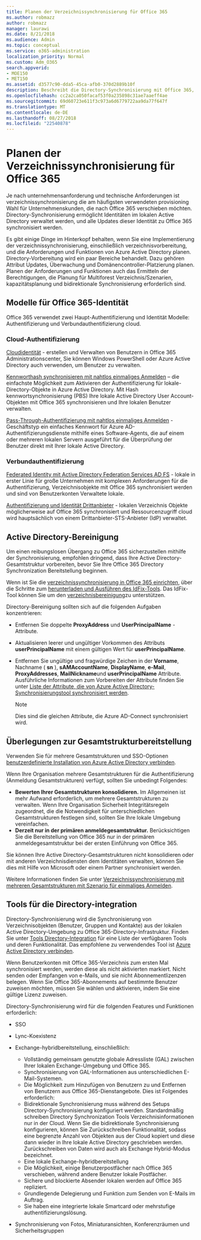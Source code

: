 ```yaml
---
title: Planen der Verzeichnissynchronisierung für Office 365
ms.author: robmazz
author: robmazz
manager: laurawi
ms.date: 8/21/2018
ms.audience: Admin
ms.topic: conceptual
ms.service: o365-administration
localization_priority: Normal
ms.custom: Adm_O365
search.appverid:
- MOE150
- MET150
ms.assetid: d3577c90-dda5-45ca-afb0-370d2889b10f
description: Beschreibt die Directory-Synchronisierung mit Office 365, Active Directory-Bereinigung und Azure Active Directory-Connect-Tool.
ms.openlocfilehash: cc2a2ca050facaf53f0a235898c31ae7aaeff4ae
ms.sourcegitcommit: 69d60723e611f3c973a6d6779722aa9da77f647f
ms.translationtype: MT
ms.contentlocale: de-DE
ms.lasthandoff: 08/27/2018
ms.locfileid: "22540878"
---
```

# <a name="plan-for-directory-synchronization-for-office-365"></a>Planen der Verzeichnissynchronisierung für Office 365
Je nach unternehmensanforderung und technische Anforderungen ist verzeichnissynchronisierung die am häufigsten verwendeten provisioning Wahl für Unternehmenskunden, die nach Office 365 verschieben möchten. Directory-Synchronisierung ermöglicht Identitäten im lokalen Active Directory verwaltet werden, und alle Updates dieser Identität zu Office 365 synchronisiert werden.
  
Es gibt einige Dinge im Hinterkopf behalten, wenn Sie eine Implementierung der verzeichnissynchronisierung, einschließlich verzeichnisvorbereitung, und die Anforderungen und Funktionen von Azure Active Directory planen. Directory-Vorbereitung wird ein paar Bereiche behandelt. Dazu gehören Attribut Updates, Überwachung und Domänencontroller-Platzierung planen. Planen der Anforderungen und Funktionen auch das Ermitteln der Berechtigungen, die Planung für Multiforest Verzeichnis/Szenarien, kapazitätsplanung und bidirektionale Synchronisierung erforderlich sind.
  
## <a name="office-365-identity-models"></a>Modelle für Office 365-Identität
Office 365 verwendet zwei Haupt-Authentifizierung und Identität Modelle: Authentifizierung und Verbundauthentifizierung cloud.
  
### <a name="cloud-authentication"></a>Cloud-Authentifizierung
[Cloudidentität](about-office-365-identity.md) - erstellen und Verwalten von Benutzern in Office 365 Administrationscenter, Sie können Windows PowerShell oder Azure Active Directory auch verwenden, um Benutzer zu verwalten. 
  
[Kennworthash synchronisieren mit nahtlos einmaliges Anmelden](about-office-365-identity.md) – die einfachste Möglichkeit zum Aktivieren der Authentifizierung für lokale-Directory-Objekte in Azure Active Directory. Mit Hash kennwortsynchronisierung (PBS) Ihre lokale Active Directory User Account-Objekten mit Office 365 synchronisieren und Ihre lokalen Benutzer verwalten. 
  
[Pass-Through-Authentifizierung mit nahtlos einmaliges Anmelden](about-office-365-identity.md) - Geschäftstyp ein einfaches Kennwort für Azure AD-Authentifizierungsdienste mithilfe eines Software-Agents, die auf einem oder mehreren lokalen Servern ausgeführt für die Überprüfung der Benutzer direkt mit Ihrer lokale Active Directory. 
  
### <a name="federated-authentication"></a>Verbundauthentifizierung
[Federated Identity mit Active Directory Federation Services AD FS](about-office-365-identity.md) - lokale in erster Linie für große Unternehmen mit komplexen Anforderungen für die Authentifizierung, Verzeichnisobjekte mit Office 365 synchronisiert werden und sind von Benutzerkonten Verwaltete lokale. 
  
[Authentifizierung und Identität Drittanbieter](about-office-365-identity.md) - lokalen Verzeichnis Objekte möglicherweise auf Office 365 synchronisiert und Ressourcenzugriff cloud wird hauptsächlich von einem Drittanbieter-STS-Anbieter (IdP) verwaltet. 
  
## <a name="active-directory-cleanup"></a>Active Directory-Bereinigung
Um einen reibungslosen Übergang zu Office 365 sicherzustellen mithilfe der Synchronisierung, empfohlen dringend, dass Ihre Active Directory-Gesamtstruktur vorbereiten, bevor Sie Ihre Office 365 Directory Synchronization Bereitstellung beginnen.
  
Wenn ist Sie die [verzeichnissynchronisierung in Office 365 einrichten](set-up-directory-synchronization.md), über die Schritte zum [herunterladen und Ausführen des IdFix-Tools](install-and-run-idfix.md). Das IdFix-Tool können Sie um den [verzeichnisbereinigung](prepare-directory-attributes-for-synch-with-idfix.md)zu unterstützen.
  
Directory-Bereinigung sollten sich auf die folgenden Aufgaben konzentrieren:

- Entfernen Sie doppelte **ProxyAddress** und **UserPrincipalName** -Attribute.
- Aktualisieren leerer und ungültiger Vorkommen des Attributs **userPrincipalName** mit einem gültigen Wert für **userPrincipalName**.
- Entfernen Sie ungültige und fragwürdige Zeichen in der **Vorname**, Nachname ( **sn** ), **sAMAccountName**, **DisplayName**, **e-Mail**, **ProxyAddresses**, **MailNickname**und **userPrincipalName** Attribute. Ausführliche Informationen zum Vorbereiten der Attribute finden Sie unter [Liste der Attribute, die von Azure Active Directory-Synchronisierungstool synchronisiert werden](https://go.microsoft.com/fwlink/p/?LinkId=396719).
    
    > [!NOTE]
    > Dies sind die gleichen Attribute, die Azure AD-Connect synchronisiert wird. 
  
## <a name="multiforest-deployment-considerations"></a>Überlegungen zur Gesamtstrukturbereitstellung
Verwenden Sie für mehrere Gesamtstrukturen und SSO-Optionen [benutzerdefinierte Installation von Azure Active Directory verbinden](https://go.microsoft.com/fwlink/p/?LinkId=698430).
  
Wenn Ihre Organisation mehrere Gesamtstrukturen für die Authentifizierung (Anmeldung Gesamtstrukturen) verfügt, sollten Sie unbedingt Folgendes:
  
- **Bewerten Ihrer Gesamtstrukturen konsolidieren.** Im Allgemeinen ist mehr Aufwand erforderlich, um mehrere Gesamtstrukturen zu verwalten. Wenn Ihre Organisation Sicherheit Integritätsregeln zugeordnet, die die Notwendigkeit für unterschiedlichen Gesamtstrukturen festlegen sind, sollten Sie Ihre lokale Umgebung vereinfachen.
- **Derzeit nur in der primären anmeldegesamtstruktur.** Berücksichtigen Sie die Bereitstellung von Office 365 nur in der primären anmeldegesamtstruktur bei der ersten Einführung von Office 365. 
    
Sie können Ihre Active Directory-Gesamtstrukturen nicht konsolidieren oder mit anderen Verzeichnisdiensten dem Identitäten verwalten, können Sie dies mit Hilfe von Microsoft oder einem Partner synchronisiert werden.
  
Weitere Informationen finden Sie unter [Verzeichnissynchronisierung mit mehreren Gesamtstrukturen mit Szenario für einmaliges Anmelden](https://go.microsoft.com/fwlink/p/?LinkId=525321).
  
## <a name="directory-integration-tools"></a>Tools für die Directory-integration
Directory-Synchronisierung wird die Synchronisierung von Verzeichnisobjekten (Benutzer, Gruppen und Kontakte) aus der lokalen Active Directory-Umgebung zu Office 365-Directory-Infrastruktur. Finden Sie unter [Tools Directory-Integration](https://go.microsoft.com/fwlink/p/?LinkID=510956) für eine Liste der verfügbaren Tools und deren Funktionalität. Das empfohlene zu verwendendes Tool ist [Azure Active Directory verbinden](https://go.microsoft.com/fwlink/?LinkId=525323).
  
Wenn Benutzerkonten mit Office 365-Verzeichnis zum ersten Mal synchronisiert werden, werden diese als nicht aktivierten markiert. Nicht senden oder Empfangen von e-Mails, und sie nicht Abonnementlizenzen belegen. Wenn Sie Office 365-Abonnements auf bestimmte Benutzer zuweisen möchten, müssen Sie wählen und aktivieren, indem Sie eine gültige Lizenz zuweisen.
  
Directory-Synchronisierung wird für die folgenden Features und Funktionen erforderlich:
  
- SSO
    
- Lync-Koexistenz
    
- Exchange-hybridbereitstellung, einschließlich:
    
  - Vollständig gemeinsam genutzte globale Adressliste (GAL) zwischen Ihrer lokalen Exchange-Umgebung und Office 365.
  - Synchronisierung von GAL-Informationen aus unterschiedlichen E-Mail-Systemen.
  - Die Möglichkeit zum Hinzufügen von Benutzern zu und Entfernen von Benutzern aus Office 365-Dienstangebote. Dies ist Folgendes erforderlich:
  - Bidirektionale Synchronisierung muss während des Setups Directory-Synchronisierung konfiguriert werden. Standardmäßig schreiben Directory Synchronization Tools Verzeichnisinformationen nur in der Cloud. Wenn Sie die bidirektionale Synchronisierung konfigurieren, können Sie Zurückschreiben Funktionalität, sodass eine begrenzte Anzahl von Objekten aus der Cloud kopiert und diese dann wieder in Ihre lokale Active Directory geschrieben werden. Zurückschreiben von Daten wird auch als Exchange Hybrid-Modus bezeichnet. 
  - Eine lokale Exchange-hybridbereitstellung
  - Die Möglichkeit, einige Benutzerpostfächer nach Office 365 verschieben, während andere Benutzer lokale Postfächer.
  - Sichere und blockierte Absender lokalen werden auf Office 365 repliziert.
  - Grundlegende Delegierung und Funktion zum Senden von E-Mails im Auftrag.
  - Sie haben eine integrierte lokale Smartcard oder mehrstufige authentifizierungslösung.
    
- Synchronisierung von Fotos, Miniaturansichten, Konferenzräumen und Sicherheitsgruppen